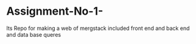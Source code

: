 # Assignment-No-1-
Its Repo for making a web of mergstack included front end and back end and data base queres 

